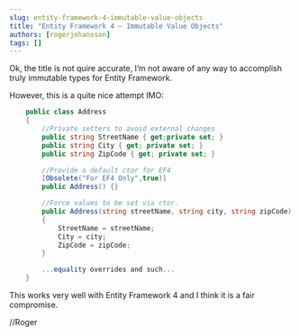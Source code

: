 ```yaml
---
slug: entity-framework-4-immutable-value-objects
title: "Entity Framework 4 – Immutable Value Objects"
authors: [rogerjohansson]
tags: []
---
```

Ok, the title is not quire accurate, I’m not aware of any way to accomplish truly immutable types for Entity Framework.

<!-- truncate -->

However, this is a quite nice attempt IMO:

```csharp
    public class Address
    {
        //Private setters to avoid external changes
        public string StreetName { get;private set; }
        public string City { get; private set; }
        public string ZipCode { get; private set; }

        //Provide a default ctor for EF4
        [Obsolete("For EF4 Only",true)]
        public Address() {}

        //Force values to be set via ctor.
        public Address(string streetName, string city, string zipCode)
        {
            StreetName = streetName;
            City = city;
            ZipCode = zipCode;
        }

        ...equality overrides and such...
    }
```

This works very well with Entity Framework 4 and I think it is a fair compromise.

//Roger
